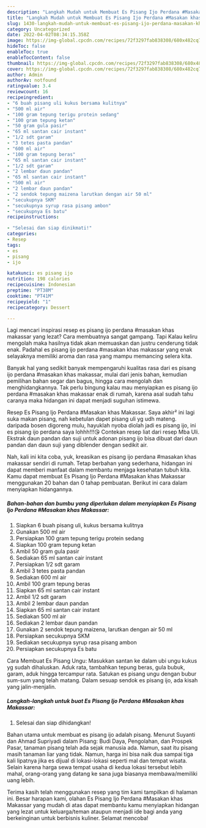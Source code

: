 ```yaml
---
description: "Langkah Mudah untuk Membuat Es Pisang Ijo Perdana #Masakan khas Makassar yang Bisa Manjain Lidah, Buat Buka Puasa Menggugah Selera"
title: "Langkah Mudah untuk Membuat Es Pisang Ijo Perdana #Masakan khas Makassar yang Bisa Manjain Lidah, Buat Buka Puasa Menggugah Selera"
slug: 1430-langkah-mudah-untuk-membuat-es-pisang-ijo-perdana-masakan-khas-makassar-yang-bisa-manjain-lidah-buat-buka-puasa-menggugah-selera
category: Uncategorized
date: 2022-04-02T08:34:15.358Z
image: https://img-global.cpcdn.com/recipes/72f3297fab838308/680x482cq70/es-pisang-ijo-perdana-masakan-khas-makassar-foto-resep-utama.jpg
hideToc: false
enableToc: true
enableTocContent: false
thumbnail: https://img-global.cpcdn.com/recipes/72f3297fab838308/680x482cq70/es-pisang-ijo-perdana-masakan-khas-makassar-foto-resep-utama.jpg
cover: https://img-global.cpcdn.com/recipes/72f3297fab838308/680x482cq70/es-pisang-ijo-perdana-masakan-khas-makassar-foto-resep-utama.jpg
author: Admin
authorAv: notfound
ratingvalue: 3.4
reviewcount: 16
recipeingredient:
- "6 buah pisang uli kukus bersama kulitnya"
- "500 ml air"
- "100 gram tepung terigu protein sedang"
- "100 gram tepung ketan"
- "50 gram gula pasir"
- "65 ml santan cair instant"
- "1/2 sdt garam"
- "3 tetes pasta pandan"
- "600 ml air"
- "100 gram tepung beras"
- "65 ml santan cair instant"
- "1/2 sdt garam"
- "2 lembar daun pandan"
- "65 ml santan cair instant"
- "500 ml air"
- "2 lembar daun pandan"
- "2 sendok tepung maizena larutkan dengan air 50 ml"
- "secukupnya SKM"
- "secukupnya syrup rasa pisang ambon"
- "secukupnya Es batu"
recipeinstructions:

- "Selesai dan siap dinikmati!"
categories:
- Resep
tags:
- es
- pisang
- ijo

katakunci: es pisang ijo 
nutrition: 198 calories
recipecuisine: Indonesian
preptime: "PT38M"
cooktime: "PT41M"
recipeyield: "1"
recipecategory: Dessert

---
```



Lagi mencari inspirasi resep es pisang ijo perdana #masakan khas makassar yang lezat? Cara membuatnya sangat gampang. Tapi Kalau keliru mengolah maka hasilnya tidak akan memuaskan dan justru cenderung tidak enak. Padahal es pisang ijo perdana #masakan khas makassar yang enak selayaknya memiliki aroma dan rasa yang mampu memancing selera kita.


Banyak hal yang sedikit banyak mempengaruhi kualitas rasa dari es pisang ijo perdana #masakan khas makassar, mulai dari jenis bahan, kemudian pemilihan bahan segar dan bagus, hingga cara mengolah dan menghidangkannya. Tak perlu bingung kalau mau menyiapkan es pisang ijo perdana #masakan khas makassar enak di rumah, karena asal sudah tahu caranya maka hidangan ini dapat menjadi suguhan istimewa.

Resep Es Pisang Ijo Perdana #Masakan khas Makassar. Saya akhir² ini lagi suka makan pisang, nah kebetulan dapet pisang uli yg udh mateng. daripada bosen digoreng mulu, hayuklah nyoba diolah jadi es pisang ijo, ini es pisang ijo perdana saya lohhh!!!😘 Contekan resep liat dari resep Mba Uli. Ekstrak daun pandan dan suji untuk adonan pisang ijo bisa dibuat dari daun pandan dan daun suji yang diblender dengan sedikit air.


Nah, kali ini kita coba, yuk, kreasikan es pisang ijo perdana #masakan khas makassar sendiri di rumah. Tetap berbahan yang sederhana, hidangan ini dapat memberi manfaat dalam membantu menjaga kesehatan tubuh kita. Kamu dapat membuat Es Pisang Ijo Perdana #Masakan khas Makassar menggunakan 20 bahan dan 0 tahap pembuatan. Berikut ini cara dalam menyiapkan hidangannya.

<!--inarticleads1-->

##### Bahan-bahan dan bumbu yang diperlukan dalam menyiapkan Es Pisang Ijo Perdana #Masakan khas Makassar:

1. Siapkan 6 buah pisang uli, kukus bersama kulitnya
1. Gunakan 500 ml air
1. Persiapkan 100 gram tepung terigu protein sedang
1. Siapkan 100 gram tepung ketan
1. Ambil 50 gram gula pasir
1. Sediakan 65 ml santan cair instant
1. Persiapkan 1/2 sdt garam
1. Ambil 3 tetes pasta pandan
1. Sediakan 600 ml air
1. Ambil 100 gram tepung beras
1. Siapkan 65 ml santan cair instant
1. Ambil 1/2 sdt garam
1. Ambil 2 lembar daun pandan
1. Siapkan 65 ml santan cair instant
1. Sediakan 500 ml air
1. Sediakan 2 lembar daun pandan
1. Gunakan 2 sendok tepung maizena, larutkan dengan air 50 ml
1. Persiapkan secukupnya SKM
1. Sediakan secukupnya syrup rasa pisang ambon
1. Persiapkan secukupnya Es batu


Cara Membuat Es Pisang Ungu: Masukkan santan ke dalam ubi ungu kukus yg sudah dihaluskan. Aduk rata, tambahkan tepung beras, gula bubuk, garam, aduk hingga tercampur rata. Satukan es pisang ungu dengan bubur sum-sum yang telah matang. Dalam sesuap sendok es pisang ijo, ada kisah yang jalin-menjalin. 

<!--inarticleads2-->

##### Langkah-langkah untuk buat Es Pisang Ijo Perdana #Masakan khas Makassar:


1. Selesai dan siap dihidangkan!

Bahan utama untuk membuat es pisang ijo adalah pisang. Menurut Suyanti dan Ahmad Supriyadi dalam Pisang: Budi Daya, Pengolahan, dan Prospek Pasar, tanaman pisang telah ada sejak manusia ada. Namun, saat itu pisang masih tanaman liar yang tidak. Namun, harga ini bisa naik dua sampai tiga kali lipatnya jika es dijual di lokasi-lokasi seperti mal dan tempat wisata. Selain karena harga sewa tempat usaha di kedua lokasi tersebut lebih mahal, orang-orang yang datang ke sana juga biasanya membawa/memiliki uang lebih. 

Terima kasih telah menggunakan resep yang tim kami tampilkan di halaman ini. Besar harapan kami, olahan Es Pisang Ijo Perdana #Masakan khas Makassar yang mudah di atas dapat membantu kamu menyiapkan hidangan yang lezat untuk keluarga/teman ataupun menjadi ide bagi anda yang berkeinginan untuk berbisnis kuliner. Selamat mencoba!
